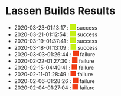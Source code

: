 # Lassen Builds Results

 - 2020-03-23-01:13:17 : ![green](./images/green.png) success
 - 2020-03-21-01:12:54 : ![green](./images/green.png) success
 - 2020-03-19-01:37:41 : ![green](./images/green.png) success
 - 2020-03-18-01:13:09 : ![green](./images/green.png) success
 - 2020-03-03-01:26:44 : ![red](./images/red.png) failure
 - 2020-02-22-01:27:30 : ![red](./images/red.png) failure
 - 2020-02-15-04:49:41 : ![red](./images/red.png) failure
 - 2020-02-11-01:28:49 : ![red](./images/red.png) failure
 - 2020-02-06-01:28:26 : ![red](./images/red.png) failure
 - 2020-02-04-01:27:04 : ![red](./images/red.png) failure
